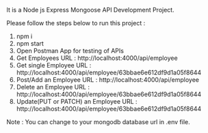 It is a Node js Express Mongoose API Development Project.

Please follow the steps below to run this project :

1. npm i
2. npm start
3. Open Postman App for testing of APIs
4. Get Employees URL : http://localhost:4000/api/employee
5. Get single Employee URL : http://localhost:4000/api/employee/63bbae6e612df9d1a05f8644
6. Post/Add an Employee URL : http://localhost:4000/api/employee
7. Delete an Employee URL : http://localhost:4000/api/employee/63bbae6e612df9d1a05f8644
8. Update(PUT or PATCH) an Employee URL : http://localhost:4000/api/employee/63bbae6e612df9d1a05f8644

Note : You can change to your mongodb database url in .env file.